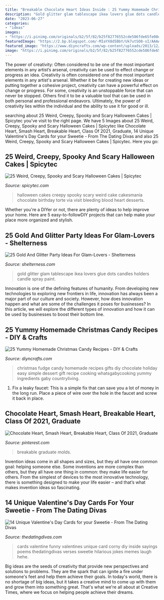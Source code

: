 ```yaml
---
title: "Breakable Chocolate Heart Ideas Inside : 25 Yummy Homemade Christmas Candy Recipes"
description: "Gold glitter glam tablescape ikea lovers glue dots candles holders candle spray paint"
date: "2023-06-27"
categories:
- "ideas"
images:
- "https://i.pinimg.com/originals/b2/5f/82/b25f82776552cde586fde65fe08dcd7e.jpg"
featuredImage: "https://2.bp.blogspot.com/-MIaYX8d5BbY/Uk7utSO8-sI/AAAAAAAA3Pw/R-BMfd7CUJY/s1600/Weird_Creepy_Spooky_and_Scary_Halloween_Cakes_Chocolate_.jpg"
featured_image: "https://www.diyncrafts.com/wp-content/uploads/2013/12/19-homemade-fudge.jpg"
image: "https://i.pinimg.com/originals/b2/5f/82/b25f82776552cde586fde65fe08dcd7e.jpg"
---
```



The power of creativity: Often considered to be one of the most important elements in any artist’s arsenal, creativity can be used to effect change or progress an idea.
Creativity is often considered one of the most important elements in any artist's arsenal. Whether it be for creating new ideas or putting together a cohesive project, creativity can have a powerful effect on change or progress. For some, creativity is an unstoppable force that can never be stopped. Others find it to be a valuable tool that can be used in both personal and professional endeavors. Ultimately, the power of creativity lies within the individual and the ability to use it for good or ill.

	

		
searching about 25 Weird, Creepy, Spooky and Scary Halloween Cakes | Spicytec you've visit to the right page. We have 5 Images about 25 Weird, Creepy, Spooky and Scary Halloween Cakes | Spicytec like Chocolate Heart, Smash Heart, Breakable Heart, Class Of 2021, Graduate, 14 Unique Valentine&#039;s Day Cards for your Sweetie - From The Dating Divas and also 25 Weird, Creepy, Spooky and Scary Halloween Cakes | Spicytec. Here you go:
		
    
## 25 Weird, Creepy, Spooky And Scary Halloween Cakes | Spicytec

<img loading=lazy src="https://2.bp.blogspot.com/-MIaYX8d5BbY/Uk7utSO8-sI/AAAAAAAA3Pw/R-BMfd7CUJY/s1600/Weird_Creepy_Spooky_and_Scary_Halloween_Cakes_Chocolate_.jpg" onerror="this.onerror=null;this.src='https://tse4.mm.bing.net/th?id=OIP.O3G_gC0WxtuorN8R3uGBwQHaLH&amp;pid=15.1';" alt="25 Weird, Creepy, Spooky and Scary Halloween Cakes | Spicytec">

_Source: spicytec.com_

>halloween cakes creepy spooky scary weird cake cakesmania chocolate birthday torte via visit bleeding blood heart desserts. 

	

Whether you're a DIYer or not, there are plenty of ideas to help improve your home. Here are 5 easy-to-followDIY projects that can help make your place more organized and stylish.

    
## 25 Gold And Glitter Party Ideas For Glam-Lovers - Shelterness

<img loading=lazy src="https://i.shelterness.com/2016/10/13-try-coupling-glimmering-golds-with-bright-whites-and-bursts-of-black-for-a-standout-tablescape.jpg" onerror="this.onerror=null;this.src='https://tse2.mm.bing.net/th?id=OIP.SgpBrA8ftMDmkWa7bz6iRwHaKq&amp;pid=15.1';" alt="25 Gold And Glitter Party Ideas For Glam-Lovers - Shelterness">

_Source: shelterness.com_

>gold glitter glam tablescape ikea lovers glue dots candles holders candle spray paint. 

	

Innovation is one of the defining features of humanity. From developing new technologies to exploring new frontiers in life, innovation has always been a major part of our culture and society. However, how does innovation happen and what are some of the challenges it poses for businesses? In this article, we will explore the different types of innovation and how it can be used by businesses to boost their bottom line.

    
## 25 Yummy Homemade Christmas Candy Recipes - DIY &amp; Crafts

<img loading=lazy src="https://www.diyncrafts.com/wp-content/uploads/2013/12/19-homemade-fudge.jpg" onerror="this.onerror=null;this.src='https://tse4.mm.bing.net/th?id=OIP.JgZcAOjJZ74ol12LljlZGwHaLI&amp;pid=15.1';" alt="25 Yummy Homemade Christmas Candy Recipes - DIY &amp; Crafts">

_Source: diyncrafts.com_

>christmas fudge candy homemade recipes gifts diy chocolate holiday easy simple dessert gift recipe cooking whatsgabycooking yummy ingredients gaby countryliving. 

	

1. Fix a leaky faucet: This is a simple fix that can save you a lot of money in the long run. Place a piece of wire over the hole in the faucet and screw it back in place.

    
## Chocolate Heart, Smash Heart, Breakable Heart, Class Of 2021, Graduate

<img loading=lazy src="https://i.pinimg.com/originals/b2/5f/82/b25f82776552cde586fde65fe08dcd7e.jpg" onerror="this.onerror=null;this.src='https://tse3.mm.bing.net/th?id=OIP.JNyoTQFq--h5dGwFjzXIgAHaJ4&amp;pid=15.1';" alt="Chocolate Heart, Smash Heart, Breakable Heart, Class Of 2021, Graduate">

_Source: pinterest.com_

>breakable graduate molds. 

	

Invention ideas come in all shapes and sizes, but they all have one common goal: helping someone else. Some inventions are more complex than others, but they all have one thing in common: they make life easier for others. From the simplest of devices to the most innovative technology, there is something designed to make your life easier – and that’s what makes invention ideas so fascinating.

    
## 14 Unique Valentine&#039;s Day Cards For Your Sweetie - From The Dating Divas

<img loading=lazy src="http://www.thedatingdivas.com/wp-content/uploads/valentinesdaycardcornypoem.jpg" onerror="this.onerror=null;this.src='https://tse2.mm.bing.net/th?id=OIP.8pMWjYClnDM8l_1KFmoCfAHaJ3&amp;pid=15.1';" alt="14 Unique Valentine&#039;s Day Cards for your Sweetie - From The Dating Divas">

_Source: thedatingdivas.com_

>cards valentine funny valentines unique card corny diy inside sayings poems thedatingdivas verses sweetie hilarious jokes memes laugh hehe. 

	

Big ideas are the seeds of creativity that provide new perspectives and solutions to problems. They are the spark that can ignite a fire under someone's feet and help them achieve their goals. In today's world, there is no shortage of big ideas, but it takes a creative mind to come up with them and grow them into something great. That's what we're all about at Creative Times, where we focus on helping people achieve their dreams.

